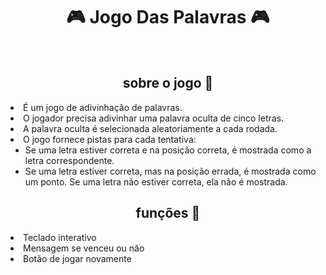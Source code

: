 
<body>
<h1 align = "center">  🎮 Jogo Das Palavras 🎮 </h1>
<br>

<h2 align="center">sobre o jogo 💬</h2>

<li>
 <b></b>É um jogo de adivinhação de palavras. </li>
<li>
<b>️</b>O jogador precisa adivinhar uma palavra oculta de cinco letras.
</li>
<li>
<b></b> A palavra oculta é selecionada aleatoriamente a cada rodada.
<li>
<b></b> O jogo fornece pistas para cada tentativa: 

- Se uma letra estiver correta e na posição correta, é mostrada como a letra correspondente.
- Se uma letra estiver correta, mas na posição errada, é mostrada como um ponto.
Se uma letra não estiver correta, ela não é mostrada.


<h2 align="center"> ️funções 💬  </h2>
<p>

</div>
<div>
<p align="left">
<li>Teclado interativo</li>
<li>Mensagem se venceu ou não</li>
<li>Botão de jogar novamente</li>


</body>

